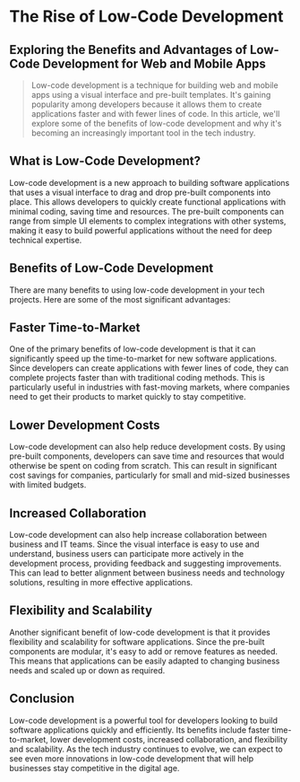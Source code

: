# The Rise of Low-Code Development

## Exploring the Benefits and Advantages of Low-Code Development for Web and Mobile Apps

> Low-code development is a technique for building web and mobile apps using a visual interface and pre-built templates. It's gaining popularity among developers because it allows them to create applications faster and with fewer lines of code. In this article, we'll explore some of the benefits of low-code development and why it's becoming an increasingly important tool in the tech industry.

## What is Low-Code Development?
Low-code development is a new approach to building software applications that uses a visual interface to drag and drop pre-built components into place. This allows developers to quickly create functional applications with minimal coding, saving time and resources. The pre-built components can range from simple UI elements to complex integrations with other systems, making it easy to build powerful applications without the need for deep technical expertise.

## Benefits of Low-Code Development
There are many benefits to using low-code development in your tech projects. Here are some of the most significant advantages:

## Faster Time-to-Market
One of the primary benefits of low-code development is that it can significantly speed up the time-to-market for new software applications. Since developers can create applications with fewer lines of code, they can complete projects faster than with traditional coding methods. This is particularly useful in industries with fast-moving markets, where companies need to get their products to market quickly to stay competitive.

## Lower Development Costs
Low-code development can also help reduce development costs. By using pre-built components, developers can save time and resources that would otherwise be spent on coding from scratch. This can result in significant cost savings for companies, particularly for small and mid-sized businesses with limited budgets.

## Increased Collaboration
Low-code development can also help increase collaboration between business and IT teams. Since the visual interface is easy to use and understand, business users can participate more actively in the development process, providing feedback and suggesting improvements. This can lead to better alignment between business needs and technology solutions, resulting in more effective applications.

## Flexibility and Scalability
Another significant benefit of low-code development is that it provides flexibility and scalability for software applications. Since the pre-built components are modular, it's easy to add or remove features as needed. This means that applications can be easily adapted to changing business needs and scaled up or down as required.

## Conclusion
Low-code development is a powerful tool for developers looking to build software applications quickly and efficiently. Its benefits include faster time-to-market, lower development costs, increased collaboration, and flexibility and scalability. As the tech industry continues to evolve, we can expect to see even more innovations in low-code development that will help businesses stay competitive in the digital age.